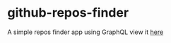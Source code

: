 # github-repos-finder
A simple repos finder app using GraphQL view it [here](https://aminusufi585.github.io/github-repos-finder/)
